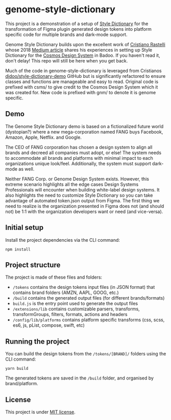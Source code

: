 # genome-style-dictionary
This project is a demonstration of a setup of [Style Dictionary](https://github.com/amzn/style-dictionary) for the transformation of Figma plugin generated design tokens into platform specific code for multiple brands and dark-mode support.

Genome Style Dictionary builds upon the excellent work of [Cristiano Rastelli](https://medium.com/@didoo) whose 2018 [Medium article](https://medium.com/@didoo/how-to-manage-your-design-tokens-with-style-dictionary-98c795b938aa) shares his experiences in setting up Style Dictionary for the [Cosmos Design System](http://medium.com/badoo-developers/from-zero-to-cosmos-part-1-2d080fe35bf2) in Badoo. If you haven't read it, don't delay! This repo will still be here when you get back.

Much of the code in genome-style-dictionary is leveraged from Cristianos [didoo/style-dictionary-demo](https://github.com/didoo/style-dictionary-demo) GitHub but is significantly refactored to ensure classes and functions are manageable and easy to read. Original code is prefixed with csms/ to give credit to the Cosmos Design System which it was created for. New code is prefixed with gnm/ to denote it is genome specific.

## Demo
The Genome Style Dictionary demo is based on a fictionalized future world (dystopian?) where a new mega-corporation named FANG buys Facebook, Amazon, Apple, Netflix. and Google. 

The CEO of FANG corporation has chosen a design system to align all brands and decreed all companies must adopt, or else! The system needs to accommodate all brands and platforms with minimal impact to each organizations unique look/feel. Additionally, the system must support dark-mode as well.

Neither FANG Corp. or Genome Design System exists. However, this extreme scenario highlights all the edge cases Design Systems Professionals will encounter when building white-label design systems. It also highlights the need to customize Style Dictionary so you can take advantage of automated token.json output from Figma. The first thing we need to realize is the organization presented in Figma does not (and should not) be 1:1 with the organization developers want or need (and vice-versa).


## Initial setup
Install the project dependencies via the CLI command:

```
npm install
```

## Project structure
The project is made of these files and folders:

* `/tokens` contains the design tokens input files (in JSON format) that contains brand folders (AMZN, AAPL, GOOG, etc.)
* `/build` contains the generated output files (for different brands/formats)
* `build.js` is the entry point used to generate the output files
* `/extensions/lib` contains customizable parsers, transforms, transformGroups, filters, formats, actions and headers
* `/config/lib/platforms` contains platform specific transforms (css, scss, es6, js, pList, compose, swift, etc)


## Running the project
You can build the design tokens from the `/tokens/[BRAND]/` folders using the CLI command:

```
yarn build
```

The generated tokens are saved in the `/build` folder, and organised by brand/platform.

## License

This project is under [MIT license](https://github.com/didoo/style-dictionary-demo/blob/master/LICENSE).

